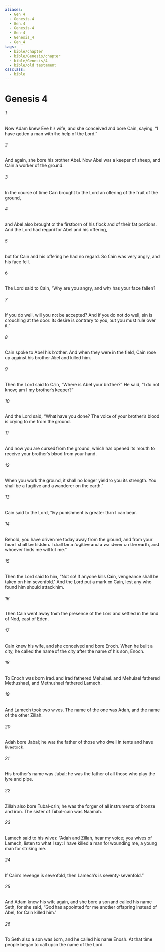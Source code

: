 ```yaml
---
aliases:
  - Gen 4
  - Genesis.4
  - Gen.4
  - Genesis-4
  - Gen-4
  - Genesis_4
  - Gen_4
tags:
  - bible/chapter
  - bible/Genesis/chapter
  - bible/Genesis/4
  - bible/old testament
cssclass:
  - bible
---
```


# Genesis 4

###### 1
Now Adam knew Eve his wife, and she conceived and bore Cain, saying, “I have gotten a man with the help of the Lord.”
###### 2
And again, she bore his brother Abel. Now Abel was a keeper of sheep, and Cain a worker of the ground.
###### 3
In the course of time Cain brought to the Lord an offering of the fruit of the ground,
###### 4
and Abel also brought of the firstborn of his flock and of their fat portions. And the Lord  had regard for Abel and his offering,
###### 5
but for Cain and his offering he had no regard. So Cain was very angry, and his face fell.
###### 6
The Lord said to Cain, “Why are you angry, and why has your face fallen?
###### 7
If you do well, will you not be accepted? And if you do not do well, sin is crouching at the door. Its desire is contrary to you, but you must rule over it.”
###### 8
Cain spoke to Abel his brother. And when they were in the field, Cain rose up against his brother Abel and killed him.
###### 9
Then the Lord said to Cain, “Where is Abel your brother?” He said, “I do not know; am I my brother’s keeper?”
###### 10
And the Lord said, “What have you done? The voice of your brother’s blood is crying to me from the ground.
###### 11
And now you are cursed from the ground, which has opened its mouth to receive your brother’s blood from your hand.
###### 12
When you work the ground, it shall no longer yield to you its strength. You shall be a fugitive and a wanderer on the earth.”
###### 13
Cain said to the Lord, “My punishment is greater than I can bear.
###### 14
Behold, you have driven me today away from the ground, and from your face I shall be hidden. I shall be a fugitive and a wanderer on the earth, and whoever finds me will kill me.”
###### 15
Then the Lord said to him, “Not so! If anyone kills Cain, vengeance shall be taken on him sevenfold.” And the Lord  put a mark on Cain, lest any who found him should attack him.
###### 16
Then Cain went away from the presence of the Lord and settled in the land of Nod, east of Eden.
###### 17
Cain knew his wife, and she conceived and bore Enoch. When he built a city, he called the name of the city after the name of his son, Enoch.
###### 18
To Enoch was born Irad, and Irad fathered Mehujael, and Mehujael fathered Methushael, and Methushael fathered Lamech.
###### 19
And Lamech took two wives. The name of the one was Adah, and the name of the other Zillah.
###### 20
Adah bore Jabal; he was the father of those who dwell in tents and have livestock.
###### 21
His brother’s name was Jubal; he was the father of all those who play the lyre and pipe.
###### 22
Zillah also bore Tubal-cain; he was the forger of all instruments of bronze and iron. The sister of Tubal-cain was Naamah.
###### 23
Lamech said to his wives: “Adah and Zillah, hear my voice; you wives of Lamech, listen to what I say: I have killed a man for wounding me, a young man for striking me.
###### 24
If Cain’s revenge is sevenfold, then Lamech’s is seventy-sevenfold.”
###### 25
And Adam knew his wife again, and she bore a son and called his name Seth, for she said, “God has appointed for me another offspring instead of Abel, for Cain killed him.”
###### 26
To Seth also a son was born, and he called his name Enosh. At that time people began to call upon the name of the Lord.


